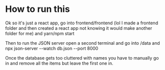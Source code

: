 # How to run this

Ok so it's just a react app, go into frontend/frontend (lol I made a frontend folder and then created a react app not knowing it would make another folder for me) and yarn/npm start

Then to run the JSON server open a second terminal and go into /data and npx json-server --watch db.json --port 8000

Once the database gets too cluttered with names you have to manually go in and remove all the items but leave the first one in.